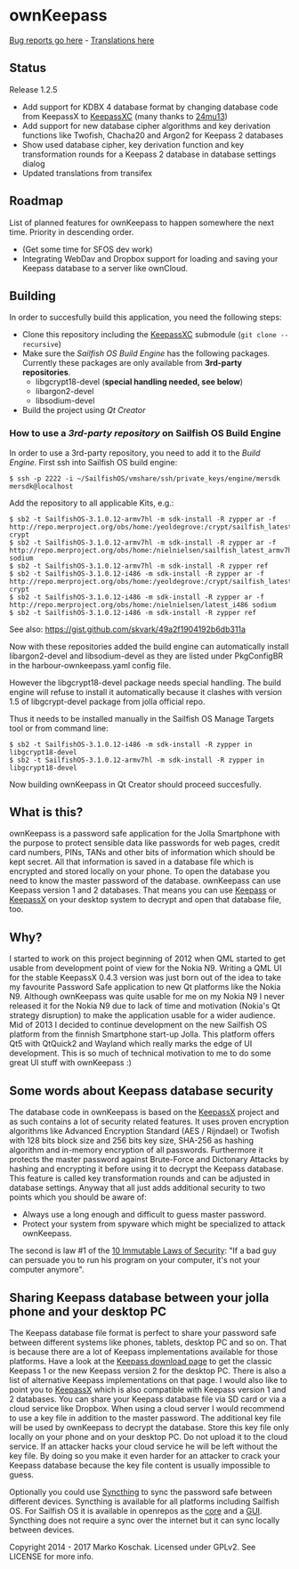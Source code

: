 # ownKeepass

[Bug reports go here] - [Translations here]

## Status

Release 1.2.5
* Add support for KDBX 4 database format by changing database code from KeepassX to [KeepassXC] (many thanks to [24mu13](https://github.com/24mu13))
* Add support for new database cipher algorithms and key derivation functions like Twofish, Chacha20 and Argon2 for Keepass 2 databases
* Show used database cipher, key derivation function and key transformation rounds for a Keepass 2 database in database settings dialog
* Updated translations from transifex

## Roadmap

List of planned features for ownKeepass to happen somewhere the next time. Priority
in descending order.

*   (Get some time for SFOS dev work)
*   Integrating WebDav and Dropbox support for loading and saving your Keepass database to a server like ownCloud.

## Building

In order to succesfully build this application, you need the following steps:
- Clone this repository including the [KeepassXC] submodule (`git clone --recursive`)
- Make sure the _Sailfish OS Build Engine_ has the following packages. Currently these packages are only available from **3rd-party repositories**.
  - libgcrypt18-devel (**special handling needed, see below**)
  - libargon2-devel 
  - libsodium-devel 
- Build the project using _Qt Creator_

### How to use a _3rd-party repository_ on Sailfish OS Build Engine

In order to use a 3rd-party repository, you need to add it to the _Build Engine_.
First ssh into Sailfish OS build engine:

    $ ssh -p 2222 -i ~/SailfishOS/vmshare/ssh/private_keys/engine/mersdk mersdk@localhost
    
Add the repository to all applicable Kits, e.g.:

    $ sb2 -t SailfishOS-3.1.0.12-armv7hl -m sdk-install -R zypper ar -f http://repo.merproject.org/obs/home:/yeoldegrove:/crypt/sailfish_latest_armv7hl crypt
    $ sb2 -t SailfishOS-3.1.0.12-armv7hl -m sdk-install -R zypper ar -f http://repo.merproject.org/obs/home:/nielnielsen/sailfish_latest_armv7hl sodium
    $ sb2 -t SailfishOS-3.1.0.12-armv7hl -m sdk-install -R zypper ref
    $ sb2 -t SailfishOS-3.1.0.12-i486 -m sdk-install -R zypper ar -f http://repo.merproject.org/obs/home:/yeoldegrove:/crypt/sailfish_latest_i486 crypt
    $ sb2 -t SailfishOS-3.1.0.12-i486 -m sdk-install -R zypper ar -f http://repo.merproject.org/obs/home:/nielnielsen/latest_i486 sodium
    $ sb2 -t SailfishOS-3.1.0.12-i486 -m sdk-install -R zypper ref

See also: https://gist.github.com/skvark/49a2f1904192b6db311a

Now with these repositories added the build engine can automatically install libargon2-devel and libsodium-devel as they are listed under PkgConfigBR in the harbour-ownkeepass.yaml config file.

However the libgcrypt18-devel package needs special handling. The build engine will refuse to install it automatically because it clashes with version 1.5 of libgcrypt-devel package from jolla official repo.

Thus it needs to be installed manually in the Sailfish OS Manage Targets tool or from command line:

    $ sb2 -t SailfishOS-3.1.0.12-i486 -m sdk-install -R zypper in libgcrypt18-devel
    $ sb2 -t SailfishOS-3.1.0.12-armv7hl -m sdk-install -R zypper in libgcrypt18-devel

Now building ownKeepass in Qt Creator should proceed succesfully.

## What is this?

ownKeepass is a password safe application for the Jolla Smartphone with the purpose to
protect sensible data like passwords for web pages, credit card numbers,
PINs, TANs and other bits of information which should be kept secret. All that information
is saved in a database file which is encrypted and stored locally on your phone. To open
the database you need to know the master password of the database. ownKeepass can use Keepass
version 1 and 2 databases. That means you can use [Keepass] or [KeepassX] on your desktop
system to decrypt and open that database file, too.

## Why?

I started to work on this project beginning of 2012 when QML started to get usable from development point
of view for the Nokia N9. Writing a QML UI for the stable KeepassX 0.4.3 version was just born out of the
idea to take my favourite Password Safe application to new Qt platforms like the Nokia N9. Although
ownKeepass was quite usable for me on my Nokia N9 I never released it for the Nokia N9 due to lack of
time and motivation (Nokia's Qt strategy disruption) to make the application usable for a wider audience.
Mid of 2013 I decided to continue development on the new Sailfish OS platform from the finnish Smartphone
start-up Jolla. This platform offers Qt5 with QtQuick2 and Wayland which really marks the edge of UI
development. This is so much of technical motivation to me to do some great UI stuff with ownKeepass :)

## Some words about Keepass database security

The database code in ownKeepass is based on the [KeepassX] project and as such contains a lot of
security related features. It uses proven encryption algorithms like Advanced Encryption Standard
(AES / Rijndael) or Twofish with 128 bits block size and 256 bits key size, SHA-256 as hashing
algorithm and in-memory encryption of all passwords. Furthermore it protects the master
password against Brute-Force and Dictonary Attacks by hashing and encrypting it before
using it to decrypt the Keepass database. This feature is called key transformation rounds and can be
adjusted in database settings. Anyway that all just adds additional security to two points which
you should be aware of:

*   Always use a long enough and difficult to guess master password.
*   Protect your system from spyware which might be specialized to attack ownKeepass.

The second is law #1 of the [10 Immutable Laws of Security]: "If a bad guy can persuade you to run
his program on your computer, it's not your computer anymore".

## Sharing Keepass database between your jolla phone and your desktop PC

The Keepass database file format is perfect to share your password safe between different
systems like phones, tablets, desktop PC and so on. That is because there are a lot of Keepass
implementations available for those platforms. Have a look at the [Keepass download page] to get the classic Keepass 1 or
the new Keepass version 2 for the desktop PC. There is also a list of alternative Keepass implementations on that page.
I would also like to point you to [KeepassX] which is also compatible with Keepass version 1 and 2 databases.
You can share your Keepass database file via SD card or via a cloud service like Dropbox.
When using a cloud server I would recommend to use a key file in addition to the master password.
The additional key file will be used by ownKeepass to decrypt the database. Store this key file
only locally on your phone and on your desktop PC. Do not upload it to the cloud service. If an attacker
hacks your cloud service he will be left without the key file. By doing so you make it even
harder for an attacker to crack your Keepass database because the key file content is usually
impossible to guess.

Optionally you could use [Syncthing] to sync the password safe between different devices. Syncthing is available for
all platforms including Sailfish OS. For Sailfish OS it is available in openrepos as the [core] and a [GUI].
Syncthing does not require a sync over the internet but it can sync locally between devices.

Copyright 2014 - 2017 Marko Koschak. Licensed under GPLv2. See LICENSE for more info.


[openrepos.net]: https://openrepos.net/content/jobe/ownkeepass                             "Beta and testing releases"
[Keepass]: http://www.keepass.info/help/v1/setup.html                                      "Official Keepass homepage for version 1"
[KeepassX]: http://www.keepassx.org                                                        "KeepassX project homepage"
[KeepassXC]: http://www.keepassxc.org                                                      "KeepassXC project homepage"
[10 Immutable Laws of Security]: http://technet.microsoft.com/en-us/library/cc722487.aspx  "10 Immutable Laws of Security"
[Keepass download page]: http://www.keepass.info/download.html                             "Download classic Keepass"
[Bug reports go here]: https://github.com/jobe-m/ownkeepass/issues
[Translations here]: https://www.transifex.com/projects/p/jobe_m-ownKeepass/
[Syncthing]: https://syncthing.net/                                                        "Syncthing homepage"
[core]: https://openrepos.net/content/fooxl/syncthing-inotify-bin                          "Syncthing core for SFOS"
[GUI]: https://openrepos.net/content/fooxl/syncthing-sf                                    "Syncthing GUI for SFOS"
[SFOS manual building]: https://sailfishos.org/wiki/Tutorial_-_Building_packages_manually  "Tutorial - Building packages manually"
[libsodium]: https://openrepos.net/content/birdzhang/libsodium                             "Libsodium on OpenRepos.net"
